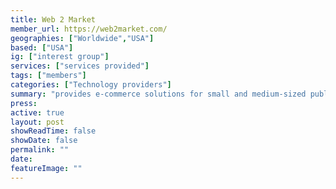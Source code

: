 ```yaml
---
title: Web 2 Market
member_url: https://web2market.com/
geographies: ["Worldwide","USA"]
based: ["USA"]
ig: ["interest group"] 
services: ["services provided"] 
tags: ["members"]
categories: ["Technology providers"]
summary: "provides e-commerce solutions for small and medium-sized publishers, primarily using the Magento and Shopify platforms, making it easy and affordable to sell online."
press:
active: true
layout: post
showReadTime: false
showDate: false
permalink: ""
date: 
featureImage: ""
---
```

